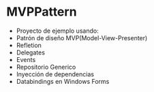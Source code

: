 # MVPPattern
- Proyecto de ejemplo usando:
- Patrón de diseño MVP(Model-View-Presenter)
- Refletion
- Delegates
- Events 
- Repositorio Generico
- Inyección de dependencias
- Databindings en Windows Forms
 
